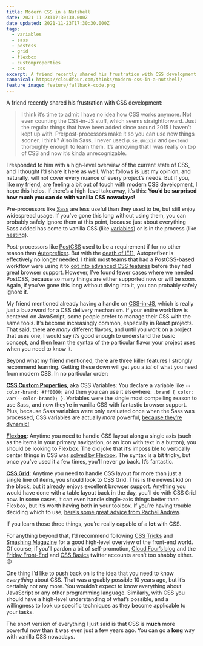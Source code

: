 ```yaml
---
title: Modern CSS in a Nutshell
date: 2021-11-23T17:30:30.000Z
date_updated: 2021-11-23T17:30:30.000Z
tags:
  - variables
  - sass
  - postcss
  - grid
  - flexbox
  - customproperties
  - css
excerpt: A friend recently shared his frustration with CSS development. I responded to him with a high-level overview of the current state of CSS. If you’re feeling a bit out of touch with modern CSS development, I hope this helps. You’d be surprised how much you can do with vanilla CSS nowadays!
canonical: https://cloudfour.com/thinks/modern-css-in-a-nutshell/
feature_image: feature/fallback-code.png
---
```


A friend recently shared his frustration with CSS development:

> I think it’s time to admit I have no idea how CSS works anymore. Not even counting the CSS-in-JS stuff, which seems straightforward. Just the regular things that have been added since around 2015 I haven’t kept up with. Pre/post-processors make it so you can use new things sooner, I think? Also in Sass, I never used `@use`, `@mixin` and `@extend` thoroughly enough to learn them. It’s annoying that I was really on top of CSS and now it’s kinda unrecognizable.

I responded to him with a high-level overview of the current state of CSS, and I thought I’d share it here as well. What follows is just my opinion, and naturally, will not cover every nuance of every project’s needs. But if you, like my friend, are feeling a bit out of touch with modern CSS development, I hope this helps. If there’s a high-level takeaway, it’s this: **You’d be surprised how much you can do with vanilla CSS nowadays!**

Pre-processors like [Sass](https://sass-lang.com) are less useful than they used to be, but still enjoy widespread usage. If you’ve gone this long without using them, you can probably safely ignore them at this point, because just about everything Sass added has come to vanilla CSS (like [variables](https://developer.mozilla.org/en-US/docs/Web/CSS/Using_CSS_custom_properties)) or is in the process (like [nesting](https://www.w3.org/TR/css-nesting-1/)).

Post-processors like [PostCSS](https://postcss.org) used to be a requirement if for no other reason than [Autoprefixer](https://github.com/postcss/autoprefixer). But with the [death of IE11](https://twitter.com/cramforce/status/1443962459723755533), Autoprefixer is effectively no longer needed. I think most teams that had a PostCSS-based workflow were using it to [opt into advanced CSS features](https://preset-env.cssdb.org/) before they had great browser support. However, I’ve found fewer cases where we needed PostCSS, because so many things are either supported now or will be soon. Again, if you’ve gone this long without diving into it, you can probably safely ignore it.

My friend mentioned already having a handle on [CSS-in-JS](https://css-tricks.com/a-thorough-analysis-of-css-in-js/), which is really just a buzzword for a CSS delivery mechanism. If your entire workflow is centered on JavaScript, some people prefer to manage their CSS with the same tools. It’s become increasingly common, especially in React projects. That said, there are _many_ different flavors, and until you work on a project that uses one, I would say it’s good enough to understand the basic concept, and then learn the syntax of the particular flavor your project uses when you need to know it.

Beyond what my friend mentioned, there are three killer features I strongly recommend learning. Getting these down will get you a _lot_ of what you need from modern CSS. In no particular order:

[**CSS Custom Properties**](https://css-tricks.com/a-complete-guide-to-custom-properties/), aka CSS Variables: You declare a variable like `--color-brand: #ff0000;` and then you can use it elsewhere: `.brand { color: var(--color-brand); }`. Variables were the single most compelling reason to use Sass, and now they’re in vanilla CSS with fantastic browser support. Plus, because Sass variables were only evaluated once when the Sass was processed, CSS variables are actually _more_ powerful, [because they’re dynamic!](https://css-tricks.com/making-custom-properties-css-variables-dynamic/)

[**Flexbox**](https://css-tricks.com/snippets/css/a-guide-to-flexbox/): Anytime you need to handle CSS layout along a single axis (such as the items in your primary navigation, or an icon with text in a button), you should be looking to Flexbox. The old joke that it’s impossible to vertically center things in CSS was [solved by Flexbox](https://philipwalton.github.io/solved-by-flexbox/demos/vertical-centering/). The syntax is a bit tricky, but once you’ve used it a few times, you’ll never go back. It’s fantastic.

[**CSS Grid**](https://css-tricks.com/snippets/css/complete-guide-grid/): Anytime you need to handle CSS layout for more than just a single line of items, you should look to CSS Grid. This is the newest kid on the block, but it already enjoys excellent browser support. Anything you would have done with a table layout back in the day, you’ll do with CSS Grid now. In some cases, it can even handle single-axis things better than Flexbox, but it’s worth having both in your toolbox. If you’re having trouble deciding which to use, [here’s some great advice from Rachel Andrew](https://www.smashingmagazine.com/2018/10/flexbox-use-cases/).

If you learn those three things, you’re really capable of a **lot** with CSS.

For anything beyond that, I’d recommend following [CSS Tricks](https://css-tricks.com/) and [Smashing Magazine](https://www.smashingmagazine.com/) for a good high-level overview of the front-end world. Of course, if you’ll pardon a bit of self-promotion, [Cloud Four’s blog](https://cloudfour.com/thinks/) and the [Friday Front-End](https://twitter.com/fridayfrontend) and [CSS Basics](https://twitter.com/cssbasics) twitter accounts aren’t too shabby either. 😉

One thing I’d like to push back on is the idea that you need to know _everything_ about CSS. That was arguably possible 10 years ago, but it’s certainly not any more. You wouldn’t expect to know everything about JavaScript or any other programming language. Similarly, with CSS you should have a high-level understanding of what’s possible, and a willingness to look up specific techniques as they become applicable to your tasks.

The short version of everything I just said is that CSS is **much** more powerful now than it was even just a few years ago. You can go a **long** way with vanilla CSS nowadays.

